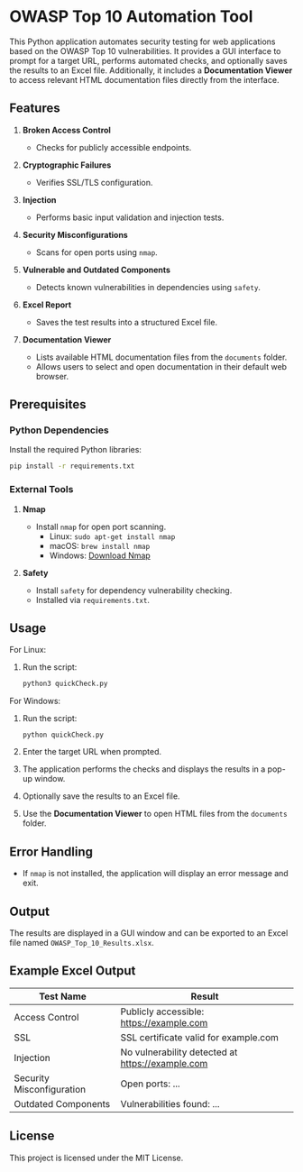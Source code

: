 # OWASP Top 10 Automation Tool

This Python application automates security testing for web applications based on the OWASP Top 10 vulnerabilities. It provides a GUI interface to prompt for a target URL, performs automated checks, and optionally saves the results to an Excel file. Additionally, it includes a **Documentation Viewer** to access relevant HTML documentation files directly from the interface.

## Features

1. **Broken Access Control**
   - Checks for publicly accessible endpoints.

2. **Cryptographic Failures**
   - Verifies SSL/TLS configuration.

3. **Injection**
   - Performs basic input validation and injection tests.

4. **Security Misconfigurations**
   - Scans for open ports using `nmap`.

5. **Vulnerable and Outdated Components**
   - Detects known vulnerabilities in dependencies using `safety`.

6. **Excel Report**
   - Saves the test results into a structured Excel file.

7. **Documentation Viewer**
   - Lists available HTML documentation files from the `documents` folder.
   - Allows users to select and open documentation in their default web browser.

## Prerequisites

### Python Dependencies
Install the required Python libraries:

```bash
pip install -r requirements.txt
```

### External Tools
1. **Nmap**
   - Install `nmap` for open port scanning.
     - Linux: `sudo apt-get install nmap`
     - macOS: `brew install nmap`
     - Windows: [Download Nmap](https://nmap.org/download.html)

2. **Safety**
   - Install `safety` for dependency vulnerability checking.
   - Installed via `requirements.txt`.

## Usage

For Linux:
1. Run the script:
   ```bash
   python3 quickCheck.py
   ```
For Windows:
1. Run the script:
   ```
   python quickCheck.py
   ```

2. Enter the target URL when prompted.

3. The application performs the checks and displays the results in a pop-up window.

4. Optionally save the results to an Excel file.

5. Use the **Documentation Viewer** to open HTML files from the `documents` folder.

## Error Handling
- If `nmap` is not installed, the application will display an error message and exit.

## Output
The results are displayed in a GUI window and can be exported to an Excel file named `OWASP_Top_10_Results.xlsx`.

## Example Excel Output
| Test Name                      | Result                                                                 |
|--------------------------------|------------------------------------------------------------------------|
| Access Control                 | Publicly accessible: https://example.com                              |
| SSL                            | SSL certificate valid for example.com                                 |
| Injection                      | No vulnerability detected at https://example.com                     |
| Security Misconfiguration      | Open ports: ...                                                       |
| Outdated Components            | Vulnerabilities found: ...                                            |

## License
This project is licensed under the MIT License.

